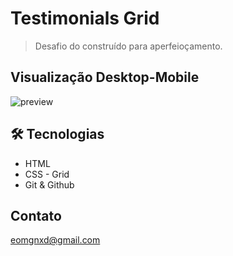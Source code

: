 # Testimonials Grid

> Desafio do construído para aperfeioçamento.

## Visualização Desktop-Mobile

![preview](./github/gif.gif)

## 🛠 Tecnologias

-  HTML
-  CSS - Grid
-  Git & Github

## Contato

eomgnxd@gmail.com
